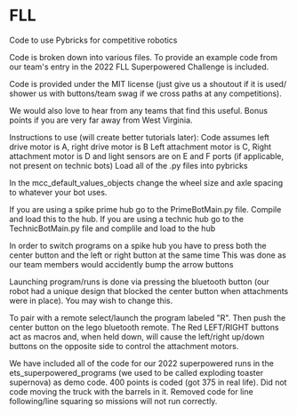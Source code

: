# FLL
Code to use Pybricks for competitive robotics


Code is broken down into various files. To provide an example code from our 
team's entry in the 2022 FLL Superpowered Challenge is included. 


Code is provided under the MIT license (just give us a shoutout if it is used/
shower us with buttons/team swag if we cross paths at any competitions).

We would also love to hear from any teams that find this useful. Bonus points 
if you are very far away from West Virginia. 




Instructions to use (will create better tutorials later):
Code assumes left drive motor is A, right drive motor is B
Left attachment motor is C, Right attachment motor is D
and light sensors are on E and F ports (if applicable, not present on technic bots)
Load all of the .py files into pybricks

In the mcc_default_values_objects change the wheel size and axle spacing to whatever your bot uses. 

If you are using a spike prime hub go to the PrimeBotMain.py file. Compile and load this to the hub.
If you are using a technic hub go to the TechnicBotMain.py file and complile and load to the hub



In order to switch programs on a spike hub you have to press both the center button and the left or right button at the same time
This was done as our team members would accidently bump the arrow buttons

Launching program/runs is done via pressing the bluetooth button (our robot had a unique design that blocked the center button when attachments were in place). You may wish to change this. 

To pair with a remote select/launch the program labeled "R". Then push the center button on the lego bluetooth remote. The Red LEFT/RIGHT buttons act as macros and, when held down, will cause
the left/right up/down buttons on the opposite side to control the attachment motors. 


We have included all of the code for our 2022 superpowered runs in the ets_superpowered_programs (we used to be called exploding toaster supernova) as demo code. 400 points is coded (got 375 in real life).
Did not code moving the truck with the barrels in it. Removed code for line following/line squaring so missions will not run correctly. 

